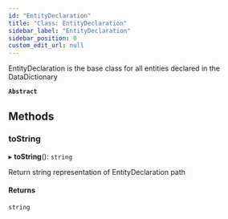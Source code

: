 ```yaml
---
id: "EntityDeclaration"
title: "Class: EntityDeclaration"
sidebar_label: "EntityDeclaration"
sidebar_position: 0
custom_edit_url: null
---
```


EntityDeclaration is the base class for all entities declared in the DataDictionary

**`Abstract`**

## Methods

### toString

▸ **toString**(): `string`

Return string representation of EntityDeclaration path

#### Returns

`string`
